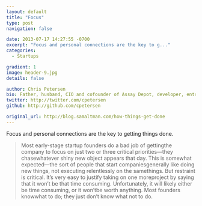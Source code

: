 ```yaml
---
layout: default
title: "Focus"
type: post
navigation: false

date: 2013-07-17 14:27:55 -0700
excerpt: "Focus and personal connections are the key to g..."
categories:
  - Startups

gradient: 1
image: header-9.jpg
details: false

author: Chris Petersen
bio: Father, husband, CIO and cofounder of Assay Depot, developer, entrepreneur and technologist.
twitter: http://twitter.com/cpetersen
github: http://github.com/cpetersen

original_url: http://blog.samaltman.com/how-things-get-done
---
```



Focus and personal connections are the key to getting things done.

 > 
 > 
 >  Most early-stage startup founders do a bad job of gettingthe company to focus on just two or three critical priorities—they chasewhatever shiny new object appears that day. This is somewhat expected—the sort of people that start companiesgenerally like doing new things, not executing relentlessly on the samethings.  But restraint is critical.  It’s very easy to justify taking on one moreproject by saying that it won’t be that time consuming.  Unfortunately, it will likely either be time consuming, or it won’tbe worth anything.  Most founders knowwhat to do; they just don’t know what not to do. 
 > 
 > 

